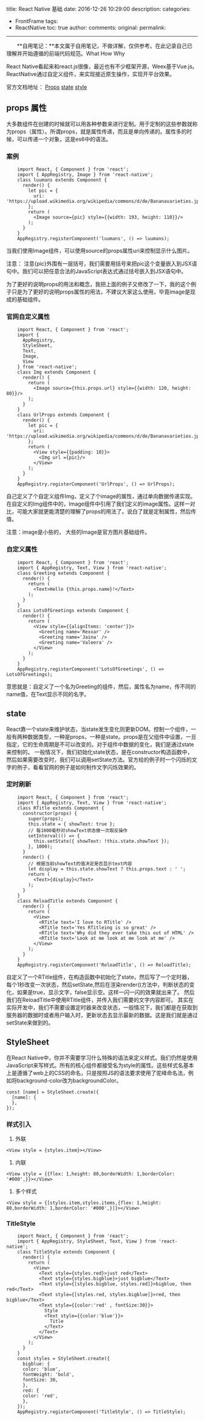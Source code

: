 title: React Native 基础
date: 2016-12-26 10:29:00
description: 
categories:
- FrontFrame
tags:
- ReactNative
toc: true
author:
comments:
original:
permalink: 
---

　　**自用笔记：**本文属于自用笔记，不做详解，仅供参考。在此记录自己已理解并开始遵循的前端代码规范。What How Why
<!-- more -->
React Native看起来和react.js很像，最近也有不少框架开源，Weex基于Vue.js。ReactNative通过自定义组件，来实现接近原生操作，实现开平台效果。

官方文档地址：
[Props](https://facebook.github.io/react-native/docs/props.html "")
[state](https://facebook.github.io/react-native/docs/state.html "")
[style](https://facebook.github.io/react-native/docs/style.html "")

## props 属性
大多数组件在创建的时候就可以用各种参数来进行定制。用于定制的这些参数就称为props（属性）。所谓props，就是属性传递，而且是单向传递的。属性多的时候，可以传递一个对象，这是es6中的语法。

### 案例

```
	import React, { Component } from 'react';
	import { AppRegistry, Image } from 'react-native';
	class luumans extends Component {
	  render() {
		let pic = {
		  uri: 'https://upload.wikimedia.org/wikipedia/commons/d/de/Bananavarieties.jpg'
		};
		return (
		  <Image source={pic} style={{width: 193, height: 110}}/>
		);
	  }
	}
	AppRegistry.registerComponent('luumans', () => luumans);
```
当我们使用Image组件，可以使用source的props属性uri来控制显示什么图片。

注意：
注意{pic}外围有一层括号，我们需要用括号来把pic这个变量嵌入到JSX语句中。我们可以把任意合法的JavaScript表达式通过括号嵌入到JSX语句中。

为了更好的说明props的用法和概念，我把上面的例子又修改了一下，我的这个例子只是为了更好的说明props属性的用法，不建议大家这么使用，毕竟image是现成的基础组件。

### 官网自定义属性

```
	import React, { Component } from 'react';
	import {
	  AppRegistry,
	  StyleSheet,
	  Text,
	  Image,
	  View
	} from 'react-native';
	class Img extends Component {
	  render() {
		return (
		  <Image source={this.props.url} style={{width: 120, height: 80}}/>
		);
	  }
	}
	class UrlProps extends Component {
	  render() {
		let pic = {
		  uri: 'https://upload.wikimedia.org/wikipedia/commons/d/de/Bananavarieties.jpg'
		};
		return (
		  <View style={{padding: 10}}>
			<Img url ={pic}/>
		  </View>
		);
	  }
	}
	AppRegistry.registerComponent('UrlProps', () => UrlProps);
```

自己定义了个自定义组件Img，定义了个image的属性，通过单向数据传递实现。在自定义的Img组件中的，Image组件中引用了我们定义的image属性。这样一对比，可能大家就更能清楚的理解了props的用法了。说白了就是定制属性，然后传值。

注意：image是小些的， 大些的Image是官方图片基础组件。

### 自定义属性

```
	import React, { Component } from 'react';
	import { AppRegistry, Text, View } from 'react-native';
	class Greeting extends Component {
	  render() {
		return (
		  <Text>Hello {this.props.name}!</Text>
		);
	  }
	}
	class LotsOfGreetings extends Component {
	  render() {
		return (
		  <View style={{alignItems: 'center'}}>
			<Greeting name='Rexxar' />
			<Greeting name='Jaina' />
			<Greeting name='Valeera' />
		  </View>
		);
	  }
	}
	AppRegistry.registerComponent('LotsOfGreetings', () => LotsOfGreetings);
```

意思就是：自定义了一个名为Greeting的组件，然后，属性名为name，传不同的name值，在Text显示不同的名字。

## state

React靠一个state来维护状态，当state发生变化则更新DOM。控制一个组件，一般有两种数据类型，一种是props，一种是state。props是在父组件中设置，一旦指定，它的生命周期是不可以改变的。对于组件中数据的变化，我们是通过state来控制的。
一般情况下，我们初始化state状态，是在constructor构造函数中，然后如果需要改变时，我们可以调用setState方法。官方给的例子时一个闪烁的文字的例子，看看官网的例子是如何制作文字闪烁效果的。

### 定时刷新

```
	import React, { Component } from 'react';
	import { AppRegistry, Text, View } from 'react-native';
	class RTitle extends Component {
	  constructor(props) {
		super(props);
		this.state = { showText: true };
		// 每1000毫秒对showText状态做一次取反操作
		setInterval(() => {
		  this.setState({ showText: !this.state.showText });
		}, 1000);
	  }
	  render() {
		// 根据当前showText的值决定是否显示text内容
		let display = this.state.showText ? this.props.text : ' ';
		return (
		  <Text>{display}</Text>
		);
	  }
	}
	class ReloadTitle extends Component {
	  render() {
		return (
		  <View>
			<RTitle text='I love to RTitle' />
			<RTitle text='Yes RTitleing is so great' />
			<RTitle text='Why did they ever take this out of HTML' />
			<RTitle text='Look at me look at me look at me' />
		  </View>
		);
	  }
	}
	AppRegistry.registerComponent('ReloadTitle', () => ReloadTitle);
```

自定义了一个RTitle组件，在构造函数中初始化了state，然后写了一个定时器，每个1秒改变一次状态，然后setState,然后在渲染render()方法中，判断状态的变化，如果是true，显示文字，false显示空。这样一闪一闪的效果就出来了。
然后我们在ReloadTitle中使用RTitle组件，并传入我们需要的文字内容即可。
其实在实际开发中，我们不需要设置定时器来改变状态，一般情况下，我们都是在获取到服务器的数据时或者用户输入时，更新状态去显示最新的数据。这是我们就是通过setState来做到的。

## StyleSheet
在React Native中，你并不需要学习什么特殊的语法来定义样式。我们仍然是使用JavaScript来写样式。所有的核心组件都接受名为style的属性。这些样式名基本上是遵循了web上的CSS的命名，只是按照JS的语法要求使用了驼峰命名法，例如将background-color改为backgroundColor。

```
const [name] = StyleSheet.create({
  [name]: {
  },
});
```

### 样式引入
1. 外联
```
<View style = {styles.item}></View>
```
1. 内联
```
<View style = {{flex: 1,height: 80,borderWidth: 1,borderColor: '#000',}}></View>
```
1. 多个样式
```
<View style = {[styles.item,styles.items,{flex: 1,height: 80,borderWidth: 1,borderColor: '#000',}]}></View>
```

### TitleStyle

```
	import React, { Component } from 'react';
	import { AppRegistry, StyleSheet, Text, View } from 'react-native';
	class TitleStyle extends Component {
	  render() {
	    return (
	      <View>
	        <Text style={styles.red}>just red</Text>
	        <Text style={styles.bigblue}>just bigblue</Text>
	        <Text style={[styles.bigblue, styles.red]}>bigblue, then red</Text>
	        <Text style={[styles.red, styles.bigblue]}>red, then bigblue</Text>
	        <Text style={{color:'red' , fontSize:30}}>
	          Style 
	          <Text style={{color:'blue'}}>
	            Title
	          </Text>
	        </Text>
	      </View>
	    );
	  }
	}
	const styles = StyleSheet.create({
	  bigblue: {
	  color: 'blue',
	  fontWeight: 'bold',
	  fontSize: 30,
	  },
	  red: {
	  color: 'red',
	  },
	});
	AppRegistry.registerComponent('TitleStyle', () => TitleStyle);
```